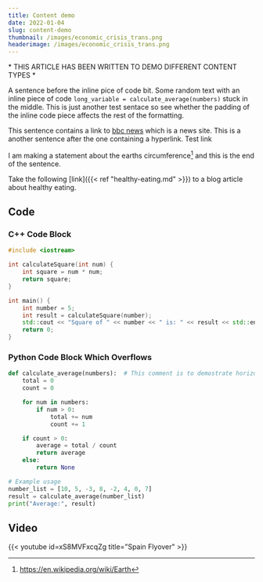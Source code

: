 ```yaml
---
title: Content demo
date: 2022-01-04
slug: content-demo
thumbnail: /images/economic_crisis_trans.png
headerimage: /images/economic_crisis_trans.png
---
```


\* THIS ARTICLE HAS BEEN WRITTEN TO DEMO DIFFERENT CONTENT TYPES \*

A sentence before the inline pice of code bit. Some random text with an inline piece of code `long_variable = calculate_average(numbers)` stuck in the middle. This is just another test sentace so see whether the padding of the inline code piece affects the rest of the formatting.

This sentence contains a link to [bbc news](https://www.bbc.co.uk/news) which is a news site. This is a another sentence after the one containing a hyperlink. Test link

I am making a statement about the earths circumference[^earths circum] and this is the end of the sentence.

Take the following [link]({{< ref "healthy-eating.md" >}}) to a blog article about healthy eating.

[^earths circum]: https://en.wikipedia.org/wiki/Earth

## Code


### C++ Code Block
```cpp
#include <iostream>

int calculateSquare(int num) {
    int square = num * num;
    return square;
}

int main() {
    int number = 5;
    int result = calculateSquare(number);
    std::cout << "Square of " << number << " is: " << result << std::endl;
    return 0;
}
```

### Python Code Block Which Overflows
```python
def calculate_average(numbers):  # This comment is to demostrate horizontal scroll for code blocks
    total = 0
    count = 0

    for num in numbers:
        if num > 0:
            total += num
            count += 1

    if count > 0:
        average = total / count
        return average
    else:
        return None

# Example usage
number_list = [10, 5, -3, 8, -2, 4, 0, 7]
result = calculate_average(number_list)
print("Average:", result)
```


## Video

{{< youtube id=xS8MVFxcqZg title="Spain Flyover" >}}

